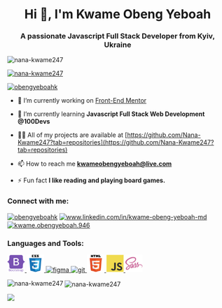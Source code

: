 

<!--

### Hi there 👋
**Nana-Kwame247/Nana-Kwame247** is a ✨ _special_ ✨ repository because its `README.md` (this file) appears on your GitHub profile.

Here are some ideas to get you started:

- 🔭 I’m currently working on ...
- 🌱 I’m currently learning ...
- 👯 I’m looking to collaborate on ...
- 🤔 I’m looking for help with ...
- 💬 Ask me about ...
- 📫 How to reach me: ...
- 😄 Pronouns: ...
- ⚡ Fun fact: ...
-->
<h1 align="center">Hi 👋, I'm Kwame Obeng Yeboah</h1>
<h3 align="center">A passionate Javascript Full Stack Developer from Kyiv, Ukraine</h3>

<p align="left"> <img src="https://komarev.com/ghpvc/?username=nana-kwame247&label=Profile%20views&color=0e75b6&style=flat" alt="nana-kwame247" /> </p>

<p align="left"> <a href="https://github.com/ryo-ma/github-profile-trophy"><img src="https://github-profile-trophy.vercel.app/?username=nana-kwame247" alt="nana-kwame247" /></a> </p>

<p align="left"> <a href="https://twitter.com/obengyeboahk" target="blank"><img src="https://img.shields.io/twitter/follow/obengyeboahk?logo=twitter&style=for-the-badge" alt="obengyeboahk" /></a> </p>

- 🔭 I’m currently working on [Front-End Mentor](https://www.frontendmentor.io/challenges?languages=HTML|CSS|JS,HTML|CSS|JS|API)

- 🌱 I’m currently learning **Javascript Full Stack Web Development @100Devs**

- 👨‍💻 All of my projects are available at [https://github.com/Nana-Kwame247?tab=repositories](https://github.com/Nana-Kwame247?tab=repositories)

- 📫 How to reach me **kwameobengyeboah@live.com**

- ⚡ Fun fact **I like reading and playing board games.**

<h3 align="left">Connect with me:</h3>
<p align="left">
<a href="https://twitter.com/obengyeboahk" target="blank"><img align="center" src="https://raw.githubusercontent.com/rahuldkjain/github-profile-readme-generator/master/src/images/icons/Social/twitter.svg" alt="obengyeboahk" height="30" width="40" /></a>
<a href="https://linkedin.com/in/www.linkedin.com/in/kwame-obeng-yeboah-md" target="blank"><img align="center" src="https://raw.githubusercontent.com/rahuldkjain/github-profile-readme-generator/master/src/images/icons/Social/linked-in-alt.svg" alt="www.linkedin.com/in/kwame-obeng-yeboah-md" height="30" width="40" /></a>
<a href="https://fb.com/kwame.obengyeboah.946" target="blank"><img align="center" src="https://raw.githubusercontent.com/rahuldkjain/github-profile-readme-generator/master/src/images/icons/Social/facebook.svg" alt="kwame.obengyeboah.946" height="30" width="40" /></a>
</p>

<h3 align="left">Languages and Tools:</h3>
<p align="left"> <a href="https://getbootstrap.com" target="_blank" rel="noreferrer"> <img src="https://raw.githubusercontent.com/devicons/devicon/master/icons/bootstrap/bootstrap-plain-wordmark.svg" alt="bootstrap" width="40" height="40"/> </a> <a href="https://www.w3schools.com/css/" target="_blank" rel="noreferrer"> <img src="https://raw.githubusercontent.com/devicons/devicon/master/icons/css3/css3-original-wordmark.svg" alt="css3" width="40" height="40"/> </a> <a href="https://www.figma.com/" target="_blank" rel="noreferrer"> <img src="https://www.vectorlogo.zone/logos/figma/figma-icon.svg" alt="figma" width="40" height="40"/> </a> <a href="https://git-scm.com/" target="_blank" rel="noreferrer"> <img src="https://www.vectorlogo.zone/logos/git-scm/git-scm-icon.svg" alt="git" width="40" height="40"/> </a> <a href="https://www.w3.org/html/" target="_blank" rel="noreferrer"> <img src="https://raw.githubusercontent.com/devicons/devicon/master/icons/html5/html5-original-wordmark.svg" alt="html5" width="40" height="40"/> </a> <a href="https://developer.mozilla.org/en-US/docs/Web/JavaScript" target="_blank" rel="noreferrer"> <img src="https://raw.githubusercontent.com/devicons/devicon/master/icons/javascript/javascript-original.svg" alt="javascript" width="40" height="40"/> </a> <a href="https://sass-lang.com" target="_blank" rel="noreferrer"> <img src="https://raw.githubusercontent.com/devicons/devicon/master/icons/sass/sass-original.svg" alt="sass" width="40" height="40"/> </a> </p>

<p><img align="left" src="https://github-readme-stats.vercel.app/api/top-langs?username=nana-kwame247&show_icons=true&locale=en&layout=compact" alt="nana-kwame247" /></p>



<p>&nbsp;<img align="center" src="https://github-readme-stats.vercel.app/api?username=nana-kwame247&show_icons=true&locale=en" alt="nana-kwame247" /></p>


![](https://img.shields.io/badge/<WORD_ON_LEFT>-<WORD_ON_RIGHT>-informational?style=flat&logo=<LOGO_NAME>&logoColor=white&color=2bbc8a)


